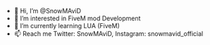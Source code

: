 - 👋 Hi, I’m @SnowMAviD
- 👀 I’m interested in FiveM mod Development
- 🌱 I’m currently learning LUA (FiveM)
- 📫 Reach me Twitter: SnowMAviD, Instagram: snowmavid_official

<!---
SnowMAviD/SnowMAviD is a ✨ special ✨ repository because its `README.md` (this file) appears on your GitHub profile.
You can click the Preview link to take a look at your changes.
--->
